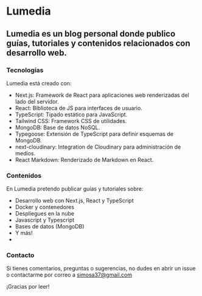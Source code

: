 # Lumedia
## Lumedia es un blog personal donde publico guías, tutoriales y contenidos relacionados con desarrollo web.

### Tecnologías
Lumedia está creado con:

- Next.js: Framework de React para aplicaciones web renderizadas del lado del servidor.
- React: Biblioteca de JS para interfaces de usuario.
- TypeScript: Tipado estático para JavaScript.
- Tailwind CSS: Framework CSS de utilidades.
- MongoDB: Base de datos NoSQL.
- Typegoose: Extensión de TypeScript para definir esquemas de MongoDB.
- next-cloudinary: Integration de Cloudinary para administración de medios.
- React Markdown: Renderizado de Markdown en React.

### Contenidos
En Lumedia pretendo publicar guías y tutoriales sobre:

- Desarrollo web con Next.js, React y TypeScript
- Docker y contenedores
- Despliegues en la nube
- Javascript y Typescript
- Bases de datos (MongoDB)
- Y más!
- 
### Contacto
Si tienes comentarios, preguntas o sugerencias, no dudes en abrir un issue o contactarme por correo a simosa37@gmail.com

¡Gracias por leer!
